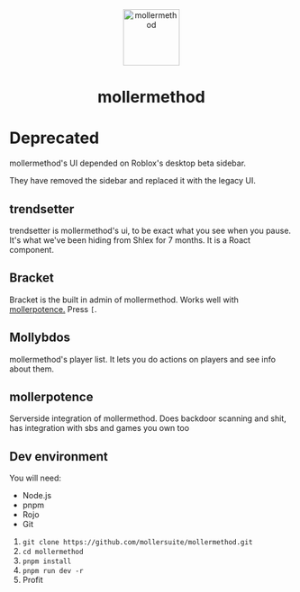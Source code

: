 <div align="center"><img src="https://5079.ml/5079mlicon.svg" alt="mollermethod" height="100"><h1>mollermethod</h1></div>

# Deprecated

mollermethod's UI depended on Roblox's desktop beta sidebar.

They have removed the sidebar and replaced it with the legacy UI.

## trendsetter

trendsetter is mollermethod's ui, to be exact what you see when you pause. It's what we've been
hiding from Shlex for 7 months. It is a Roact component.

## Bracket

Bracket is the built in admin of mollermethod. Works well with [mollerpotence.](#mollerpotence)
Press `[`.

## Mollybdos

mollermethod's player list. It lets you do actions on players and see info about them.

## mollerpotence

Serverside integration of mollermethod. Does backdoor scanning and shit, has integration with sbs
and games you own too

## Dev environment

You will need:

- Node.js
- pnpm
- Rojo
- Git

1. `git clone https://github.com/mollersuite/mollermethod.git`
2. `cd mollermethod`
3. `pnpm install`
4. `pnpm run dev -r`
5. Profit
